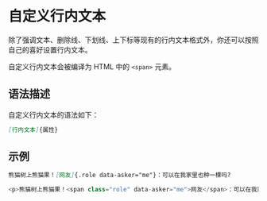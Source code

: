 # 自定义行内文本

除了强调文本、删除线、下划线、上下标等现有的行内文本格式外，你还可以按照自己的喜好设置行内文本。

自定义行内文本会被编译为 HTML 中的 `<span>` 元素。

## 语法描述

自定义行内文本的语法如下：

```markdown
[行内文本]{属性}
```

## 示例

```markdown
熊猫树上熊猫果！[网友]{.role data-asker="me"}：可以在我家里也种一棵吗?
```

```javascript
<p>熊猫树上熊猫果！<span class="role" data-asker="me">网友</span>：可以在我家里也种一棵吗?</p>
```

